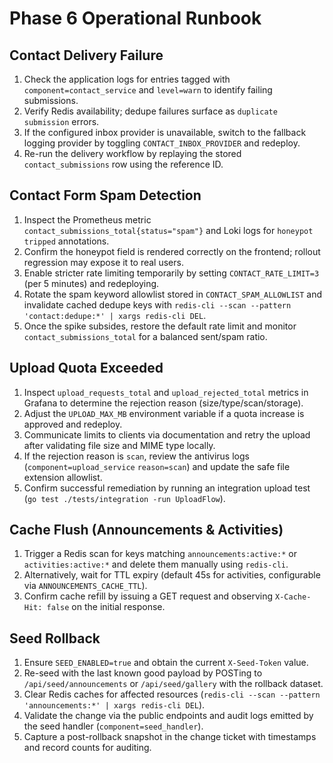 # Phase 6 Operational Runbook

## Contact Delivery Failure
1. Check the application logs for entries tagged with `component=contact_service` and `level=warn` to identify failing submissions.
2. Verify Redis availability; dedupe failures surface as `duplicate submission` errors.
3. If the configured inbox provider is unavailable, switch to the fallback logging provider by toggling `CONTACT_INBOX_PROVIDER` and redeploy.
4. Re-run the delivery workflow by replaying the stored `contact_submissions` row using the reference ID.

## Contact Form Spam Detection
1. Inspect the Prometheus metric `contact_submissions_total{status="spam"}` and Loki logs for `honeypot tripped` annotations.
2. Confirm the honeypot field is rendered correctly on the frontend; rollout regression may expose it to real users.
3. Enable stricter rate limiting temporarily by setting `CONTACT_RATE_LIMIT=3` (per 5 minutes) and redeploying.
4. Rotate the spam keyword allowlist stored in `CONTACT_SPAM_ALLOWLIST` and invalidate cached dedupe keys with `redis-cli --scan --pattern 'contact:dedupe:*' | xargs redis-cli DEL`.
5. Once the spike subsides, restore the default rate limit and monitor `contact_submissions_total` for a balanced sent/spam ratio.

## Upload Quota Exceeded
1. Inspect `upload_requests_total` and `upload_rejected_total` metrics in Grafana to determine the rejection reason (size/type/scan/storage).
2. Adjust the `UPLOAD_MAX_MB` environment variable if a quota increase is approved and redeploy.
3. Communicate limits to clients via documentation and retry the upload after validating file size and MIME type locally.
4. If the rejection reason is `scan`, review the antivirus logs (`component=upload_service` `reason=scan`) and update the safe file extension allowlist.
5. Confirm successful remediation by running an integration upload test (`go test ./tests/integration -run UploadFlow`).

## Cache Flush (Announcements & Activities)
1. Trigger a Redis scan for keys matching `announcements:active:*` or `activities:active:*` and delete them manually using `redis-cli`.
2. Alternatively, wait for TTL expiry (default 45s for activities, configurable via `ANNOUNCEMENTS_CACHE_TTL`).
3. Confirm cache refill by issuing a GET request and observing `X-Cache-Hit: false` on the initial response.

## Seed Rollback
1. Ensure `SEED_ENABLED=true` and obtain the current `X-Seed-Token` value.
2. Re-seed with the last known good payload by POSTing to `/api/seed/announcements` or `/api/seed/gallery` with the rollback dataset.
3. Clear Redis caches for affected resources (`redis-cli --scan --pattern 'announcements:*' | xargs redis-cli DEL`).
4. Validate the change via the public endpoints and audit logs emitted by the seed handler (`component=seed_handler`).
5. Capture a post-rollback snapshot in the change ticket with timestamps and record counts for auditing.
